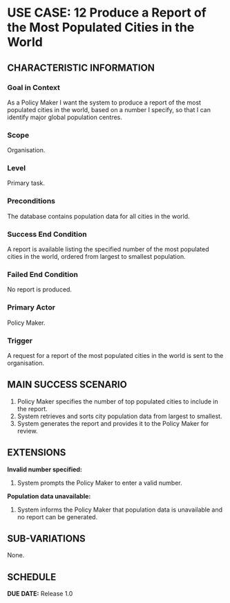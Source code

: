 # USE CASE: 12 Produce a Report of the Most Populated Cities in the World

## CHARACTERISTIC INFORMATION

### Goal in Context
As a Policy Maker I want the system to produce a report of the most populated cities in the world, based on a number I specify, so that I can identify major global population centres.

### Scope
Organisation.

### Level
Primary task.

### Preconditions
The database contains population data for all cities in the world.

### Success End Condition
A report is available listing the specified number of the most populated cities in the world, ordered from largest to smallest population.

### Failed End Condition
No report is produced.

### Primary Actor
Policy Maker.

### Trigger
A request for a report of the most populated cities in the world is sent to the organisation.

## MAIN SUCCESS SCENARIO
1. Policy Maker specifies the number of top populated cities to include in the report.
2. System retrieves and sorts city population data from largest to smallest.
3. System generates the report and provides it to the Policy Maker for review.

## EXTENSIONS
**Invalid number specified:**
1. System prompts the Policy Maker to enter a valid number.

**Population data unavailable:**
1. System informs the Policy Maker that population data is unavailable and no report can be generated.

## SUB-VARIATIONS
None.

## SCHEDULE
**DUE DATE:** Release 1.0
